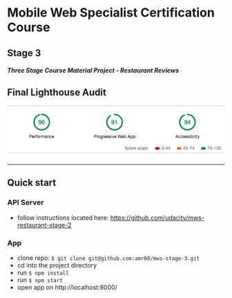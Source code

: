 # Mobile Web Specialist Certification Course
## Stage 3

#### _Three Stage Course Material Project - Restaurant Reviews_


## Final Lighthouse Audit

![performance-audit](img/perfAudit.jpg)

----

## Quick start

### API Server

* follow instructions located here: https://github.com/udacity/mws-restaurant-stage-2


### App

* clone repo: `$ git clone git@github.com:amr08/mws-stage-3.git`
* cd into the project directory
* run `$ npm install`
* run `$ npm start`
* open app on http://localhost:8000/

